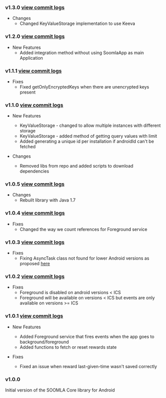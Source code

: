 ### v1.3.0 [view commit logs](https://github.com/soomla/soomla-android-core/compare/v1.2.0...v1.3.0)

* Changes
  * Changed KeyValueStorage implementation to use Keeva

### v1.2.0 [view commit logs](https://github.com/soomla/soomla-android-core/compare/v1.1.1...v1.2.0)

* New Features
  * Added integration method without using SoomlaApp as main Application

### v1.1.1 [view commit logs](https://github.com/soomla/soomla-android-core/compare/v1.1.0...v1.1.1)

* Fixes
  * Fixed getOnlyEncryptedKeys when there are unencrypted keys present

### v1.1.0 [view commit logs](https://github.com/soomla/soomla-android-core/compare/v1.0.5...v1.1.0)

* New Features
  * KeyValueStorage - changed to allow multiple instances with different storage
  * KeyValueStorage - added method of getting query values with limit
  * Added generating a unique id per installation if androidId can't be fetched

* Changes
  * Removed libs from repo and added scripts to download dependencies

### v1.0.5 [view commit logs](https://github.com/soomla/soomla-android-core/compare/v1.0.5...v1.0.5)

* Changes
  * Rebuilt library with Java 1.7

### v1.0.4 [view commit logs](https://github.com/soomla/soomla-android-core/compare/v1.0.4...v1.0.4)

* Fixes
  * Changed the way we count references for Foreground service

### v1.0.3 [view commit logs](https://github.com/soomla/soomla-android-core/compare/v1.0.2...v1.0.3)

* Fixes
  * Fixing AsyncTask class not found for lower Android versions as proposed [here](http://stackoverflow.com/questions/6968744/getting-noclassdeffounderror-android-os-asynctask)

### v1.0.2 [view commit logs](https://github.com/soomla/soomla-android-core/compare/v1.0.1...v1.0.2)

* Fixes
  * Foreground is disabled on android versions < ICS
  * Foreground will be available on versions < ICS but events are only available on versions >= ICS

### v1.0.1 [view commit logs](https://github.com/soomla/soomla-android-core/compare/v1.0.0...v1.0.1)

* New Features
  * Added Foreground service that fires events when the app goes to background/foreground
  * Added functions to fetch or reset rewards state

* Fixes
  * Fixed an issue when reward last-given-time wasn't saved correctly

### v1.0.0

Initial version of the SOOMLA Core library for Android
